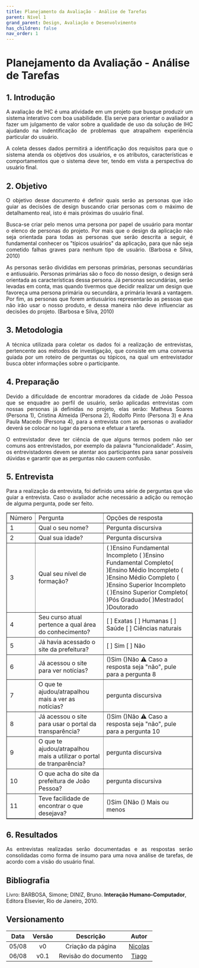 ```yaml
---
title: Planejamento da Avaliação - Análise de Tarefas
parent: Nível 1
grand_parent: Design, Avaliação e Desenvolvimento
has_children: false
nav_order: 1
---
```


# Planejamento da Avaliação - Análise de Tarefas

## 1. Introdução

<p align = "justify"> A avaliação de IHC é uma atividade em um projeto que busque produzir um sistema interativo com boa usabilidade. Ela serve para orientar o avaliador a fazer um julgamento de valor sobre a qualidade de uso da solução de IHC ajudando na indentificação de problemas que atrapalhem experiência particular do usuário. </p>

<p align = "justify"> A coleta desses dados permitirá a identificação dos requisitos para que o sistema atenda os objetivos dos usuários, e os atributos, características e comportamentos que o sistema deve ter, tendo em vista a perspectiva do usuário final.</p>

## 2. Objetivo

<p align = "justify"> O objetivo desse documento é definir quais serão as personas que irão guiar as decisões de design buscando criar personas com o máximo de detalhamento real, isto é mais próximas do usuário final. </p>

<p align = "justify"> Busca-se criar pelo menos uma persona por papel de usuário para montar o elenco de personas do projeto. Por mais que o design da aplicação não seja orientada para todas as personas que serão descrita a seguir, é fundamental conhecer os "típicos usuários" da aplicação, para que não seja cometido falhas graves para nenhum tipo de usuário. (Barbosa e Silva, 2010) </p>

<p align = "justify"> As personas serão divididas em personas primárias, personas secundárias e antiusuário. Personas primárias são o foco do nosso design, o design será orientada as características dessa persona. Já personas secundárias, serão levadas em conta, mas quando tivermos que decidir realizar um design que favoreça uma persona primária ou secundára, a primária levará a vantagem. Por fim, as personas que forem antiusuários representarão as pessoas que não irão usar o nosso produto, e dessa maneira não deve influenciar as decisões do projeto. (Barbosa e Silva, 2010) </p>

## 3. Metodologia

<p align = "justify"> A técnica utilizada para coletar os dados foi a realização de entrevistas, pertencente aos métodos de investigação, que consiste em uma conversa guiada por um roteiro de perguntas ou tópicos, na qual um entrevistador busca obter informações sobre o participante. </p>



## 4. Preparação

<p align = "justify"> Devido a dificuldade de encontrar moradores da cidade de João Pessoa que se enquadre ao perfil de usuário, serão aplicadas entrevistas com nossas personas já definidas no projeto, elas serão: Matheus Soares (Persona 1), Cristina Almeida  (Persona 2), Rodolfo Pinto (Persona 3) e Ana Paula Macedo (Persona 4), para a entrevista com as personas o avaliador deverá se colocar no lugar da persona e efetuar a tarefa.</p>

<p align = "justify"> O entrevistador deve ter ciência de que alguns termos podem não ser comuns aos entrevistados, por exemplo da palavra "funcionalidade". Assim, os entrevistadores devem se atentar aos participantes para sanar possíveis dúvidas e garantir que as perguntas não causem confusão. </p>

## 5. Entrevista

<p align = "justify"> Para a realização da entrevista, foi definido uma série de perguntas que vão guiar a entrevista. Caso o avaliador ache necessário a adição ou remoção de alguma pergunta, pode ser feito. </p>

<table border="1">
    <tr>
        <td>Número</td>
        <td>Pergunta</td>
        <td>Opções de resposta</td>
    </tr>
    <tr>
        <td>1</td>
        <td>Qual o seu nome?</td>
        <td>Pergunta discursiva</td>
    </tr>
    <tr>
        <td>2</td>
        <td>Qual sua idade?</td>
        <td>Pergunta discursiva</td>
    </tr>
    <tr>
        <td>3</td>
        <td>Qual seu nível de formação?</td>
        <td>( )Ensino Fundamental Incompleto ( )Ensino Fundamental Completo( )Ensino Médio Incompleto ( )Ensino Médio Completo ( )Ensino Superior Incompleto 
        ( )Ensino Superior Completo( )Pós Graduado( )Mestrado( )Doutorado</td>
    </tr>
    <tr>
        <td>4</td>
        <td>Seu curso atual pertence a qual área do conhecimento?</td>
        <td>[ ] Exatas
[ ] Humanas
[ ] Saúde
[ ] Ciências naturais</td>
    </tr>
    <tr>
        <td>5</td>
        <td>Já havia acessado o site da prefeitura?</td>
        <td>[ ] Sim [ ] Não </td>
    </tr>
    <tr>
        <td>6</td>
       <td>Já acessou o site para ver notícias?</td>
        <td>	()Sim
()Não
⚠️ Caso a resposta seja "não", pule para a pergunta 8</td>
    </tr>
    <tr>
        <td>7</td>
       <td>O que te ajudou/atrapalhou mais a ver as notícias?</td>
        <td>pergunta discursiva</td>
    </tr>
    <tr>
        <td>8</td>
       <td>Já acessou o site para usar o portal da transparência?</td>
        <td>()Sim
()Não
⚠️ Caso a resposta seja "não", pule para a pergunta 10</td>
    </tr>
    <tr>
        <td>9</td>
       <td>O que te ajudou/atrapalhou mais a utilizar o portal de tranparência?</td>
        <td>pergunta discursiva</td>
    </tr>
    <tr>
        <td>10</td>
       <td>O que acha do site da prefeitura de João Pessoa?</td>
        <td>pergunta discursiva</td>
    </tr>
    <tr>
        <td>11</td>
       <td>Teve facilidade de encontrar o que desejava?</td>
        <td>()Sim
()Não
() Mais ou menos</td>
    </tr>

</table>

## 6. Resultados

<p align = "justify"> As entrevistas realizadas serão documentadas e as respostas serão consolidadas como forma de insumo para uma nova análise de tarefas, de acordo com a visão do usuário final. </p>

## Bibliografia

Livro: BARBOSA, Simone; DINIZ, Bruno. **Interação Humano-Computador**, Editora Elsevier, Rio de Janeiro, 2010.

## Versionamento
 
| Data  | Versão |      Descrição       |                     Autor                     |
| :---: | :----: | :------------------: | :-------------------------------------------: |
| 05/08 |   v0   |  Criação da página   | [Nicolas](https://github.com/Nicolas-Roberto) |
| 06/08 |  v0.1  | Revisão do documento |    [Tiago](https://github.com/TiagoBuson)     |